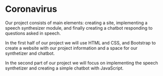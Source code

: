 # Coronavirus

Our project consists of main elements: creating a site, implementing a speech synthesizer module, and finally creating a chatbot responding to questions asked in speech.

In the first half of our project we will use HTML and CSS, and Bootstrap to create a website with our project information and a space for our synthetizer and chatbot.

In the second part of our project we will focus on implementing the speech synthetizer and creating a simple chatbot with JavaScript.


